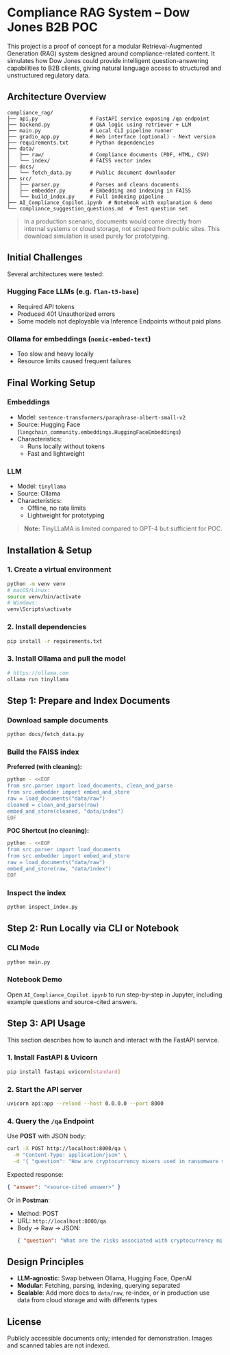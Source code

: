 # Compliance RAG System – Dow Jones B2B POC

This project is a proof of concept for a modular Retrieval-Augmented Generation (RAG) system designed around compliance-related content. It simulates how Dow Jones could provide intelligent question-answering capabilities to B2B clients, giving natural language access to structured and unstructured regulatory data.

## Architecture Overview

```
compliance_rag/
├── api.py                 # FastAPI service exposing /qa endpoint
├── backend.py             # Q&A logic using retriever + LLM
├── main.py                # Local CLI pipeline runner
├── gradio_app.py          # Web interface (optional) - Next version
├── requirements.txt       # Python dependencies
├── data/
│   ├── raw/               # Compliance documents (PDF, HTML, CSV)
│   └── index/             # FAISS vector index
├── docs/
│   └── fetch_data.py      # Public document downloader
├── src/
│   ├── parser.py          # Parses and cleans documents
│   ├── embedder.py        # Embedding and indexing in FAISS
│   └── build_index.py     # Full indexing pipeline
├── AI_Compliance_Copilot.ipynb  # Notebook with explanation & demo
└── compliance_suggestion_questions.md  # Test question set
```

> In a production scenario, documents would come directly from internal systems or cloud storage, not scraped from public sites. This download simulation is used purely for prototyping.

## Initial Challenges

Several architectures were tested:

### Hugging Face LLMs (e.g. `flan-t5-base`)
- Required API tokens
- Produced 401 Unauthorized errors
- Some models not deployable via Inference Endpoints without paid plans

### Ollama for embeddings (`nomic-embed-text`)
- Too slow and heavy locally
- Resource limits caused frequent failures

## Final Working Setup

### Embeddings
- Model: `sentence-transformers/paraphrase-albert-small-v2`
- Source: Hugging Face (`langchain_community.embeddings.HuggingFaceEmbeddings`)
- Characteristics:
  - Runs locally without tokens
  - Fast and lightweight

### LLM
- Model: `tinyllama`
- Source: Ollama
- Characteristics:
  - Offline, no rate limits
  - Lightweight for prototyping

> **Note:** TinyLLaMA is limited compared to GPT-4 but sufficient for POC.

## Installation & Setup

### 1. Create a virtual environment

```bash
python -m venv venv
# macOS/Linux:
source venv/bin/activate
# Windows:
venv\Scripts\activate
```

### 2. Install dependencies

```bash
pip install -r requirements.txt
``` 

### 3. Install Ollama and pull the model

```bash
# https://ollama.com
ollama run tinyllama
```

## Step 1: Prepare and Index Documents

### Download sample documents

```bash
python docs/fetch_data.py
```

### Build the FAISS index

**Preferred (with cleaning):**
```bash
python - <<EOF
from src.parser import load_documents, clean_and_parse
from src.embedder import embed_and_store
raw = load_documents("data/raw")
cleaned = clean_and_parse(raw)
embed_and_store(cleaned, "data/index")
EOF
```

**POC Shortcut (no cleaning):**
```bash
python - <<EOF
from src.parser import load_documents
from src.embedder import embed_and_store
raw = load_documents("data/raw")
embed_and_store(raw, "data/index")
EOF
```

### Inspect the index

```bash
python inspect_index.py
```

## Step 2: Run Locally via CLI or Notebook

### CLI Mode

```bash
python main.py
```

### Notebook Demo
Open `AI_Compliance_Copilot.ipynb` to run step-by-step in Jupyter, including example questions and source-cited answers.

## Step 3: API Usage

This section describes how to launch and interact with the FastAPI service.

### 1. Install FastAPI & Uvicorn

```bash
pip install fastapi uvicorn[standard]
```

### 2. Start the API server

```bash
uvicorn api:app --reload --host 0.0.0.0 --port 8000
```

### 4. Query the `/qa` Endpoint
Use **POST** with JSON body:

```bash
curl -X POST http://localhost:8000/qa \
  -H "Content-Type: application/json" \
  -d '{ "question": "How are cryptocurrency mixers used in ransomware schemes?" }'
```

Expected response:
```json
{ "answer": "<source-cited answer>" }
```

Or in **Postman**:
- Method: POST  
- URL: `http://localhost:8000/qa`  
- Body → Raw → JSON:
  ```json
  { "question": "What are the risks associated with cryptocurrency mixers?" }
  ```

## Design Principles

- **LLM-agnostic**: Swap between Ollama, Hugging Face, OpenAI
- **Modular**: Fetching, parsing, indexing, querying separated
- **Scalable**: Add more docs to `data/raw`, re-index, or in production use data from cloud storage and with differents types

## License

Publicly accessible documents only; intended for demonstration. Images and scanned tables are not indexed.



